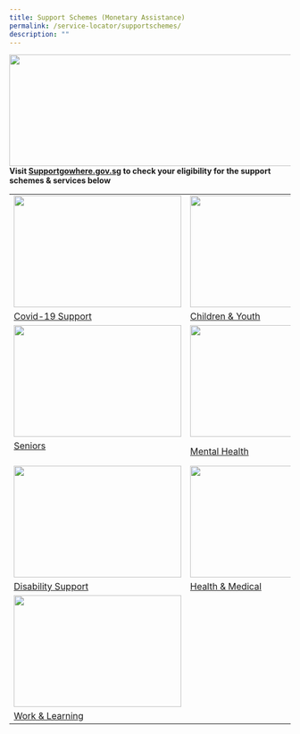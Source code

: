 ```yaml
---
title: Support Schemes (Monetary Assistance)
permalink: /service-locator/supportschemes/
description: ""
---
```

<img src="https://supportgowhere.life.gov.sg/static/Support-5f313b89.svg" style="height:200px;width:900px">
<b>Visit <a href="/our-programmes/active-ageing">Supportgowhere.gov.sg</a> to check your eligibility for the support schemes &amp; services below</b>
<p>

<table>
	<tbody><tr>
		<td><img src="https://supportgowhere.life.gov.sg/static/Covid19-530b1ec0.svg" style="height:200px;width:300px"></td>
		<td><img src="https://supportgowhere.life.gov.sg/static/Childcare-3376110b.svg" style="height:200px;width:220px"></td>
		<td><img src="https://supportgowhere.life.gov.sg/static/FamiliesParenting-0efdc60a.svg" style="height:200px;width:300px"></td>
	</tr>
	<tr>
		<td><a href="https://supportgowhere.life.gov.sg/categories/covid-19">Covid-19 Support</a><br></td>
		<td><a href="https://supportgowhere.life.gov.sg/categories/children-youth">Children &amp; Youth</a><br></td>
		<td><a href="https://supportgowhere.life.gov.sg/categories/families-and-parenting"> Families &amp; Parenting</a><br></td></tr>
<tr>
		<td><img src="https://supportgowhere.life.gov.sg/static/Seniors-c34f6e4b.svg" style="height:200px;width:300px"></td>
		<td><img src="https://supportgowhere.life.gov.sg/static/MentalHealth-2c644d74.svg" style="height:200px;width:220px"></td>
		<td><img src="https://supportgowhere.life.gov.sg/static/Financial-5d84d4c0.svg" style="height:200px;width:300px"></td>
	</tr>
<tr>
		<td><a href="https://supportgowhere.life.gov.sg/categories/seniors">Seniors</a><br><br></td> 
		<td><a href="https://supportgowhere.life.gov.sg/categories/mental-health">Mental Health</a><br></td>
		<td><a href="https://supportgowhere.life.gov.sg/categories/financial"> Financial Support</a><br>
	</td></tr>
<tr>
		<td><img src="https://supportgowhere.life.gov.sg/static/Disability-575c29b9.svg" style="height:200px;width:300px"></td>
		<td><img src="https://supportgowhere.life.gov.sg/static/Healthcare-462af04e.svg" style="height:200px;width:220px"></td>
		<td><img src="https://supportgowhere.life.gov.sg/static/Housing-5feea8ac.svg" style="height:200px;width:300px"></td>
	</tr>
<tr>
		<td><a href="https://supportgowhere.life.gov.sg/categories/disability">Disability Support</a><br></td>
		<td><a href="https://supportgowhere.life.gov.sg/categories/health-medical">Health &amp; Medical</a><br></td>
		<td><a href="https://supportgowhere.life.gov.sg/categories/housing-shelter"> Housing &amp; Shelter</a><br>
			</td></tr>
	<tr>
		<td><img src="https://supportgowhere.life.gov.sg/static/Work-c350c5f2.svg" style="height:200px;width:300px"></td>
	</tr>
	<tr>
		<td><a href="https://supportgowhere.life.gov.sg/categories/work-learning">Work &amp; Learning</a><br>
			</td></tr>			
</tbody></table></p>